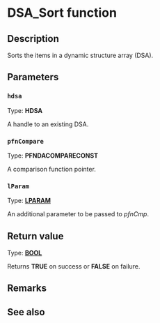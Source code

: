 # DSA_Sort function

## Description

Sorts the items in a dynamic structure array (DSA).

## Parameters

### `hdsa`

Type: **HDSA**

A handle to an existing DSA.

### `pfnCompare`

Type: **PFNDACOMPARECONST**

A comparison function pointer.

### `lParam`

Type: **[LPARAM](https://learn.microsoft.com/windows/desktop/WinProg/windows-data-types)**

An additional parameter to be passed to *pfnCmp*.

## Return value

Type: **[BOOL](https://learn.microsoft.com/windows/desktop/WinProg/windows-data-types)**

Returns **TRUE** on success or **FALSE** on failure.

## Remarks

## See also